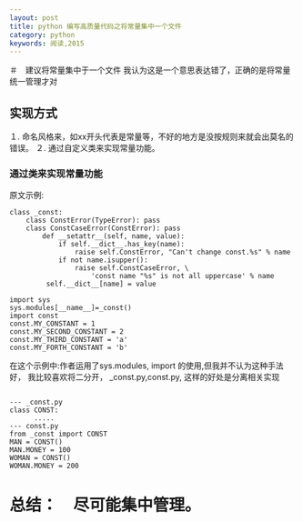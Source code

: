 ```yaml
---
layout: post
title: python 编写高质量代码之将常量集中一个文件
category: python
keywords: 阅读,2015
---
```


＃　建议将常量集中于一个文件
我认为这是一个意思表达错了，正确的是将常量统一管理才对

## 实现方式
１. 命名风格来，如xx开头代表是常量等，不好的地方是没按规则来就会出莫名的错误。
２. 通过自定义类来实现常量功能。

### 通过类来实现常量功能
原文示例:

```
class _const:
    class ConstError(TypeError): pass
    class ConstCaseError(ConstError): pass
        def __setattr__(self, name, value):
            if self.__dict__.has_key(name):
                raise self.ConstError, "Can't change const.%s" % name
            if not name.isupper():
                raise self.ConstCaseError, \
                    'const name "%s" is not all uppercase' % name
         self.__dict__[name] = value

import sys
sys.modules[__name__]=_const()
import const
const.MY_CONSTANT = 1
const.MY_SECOND_CONSTANT = 2
const.MY_THIRD_CONSTANT = 'a'
const.MY_FORTH_CONSTANT = 'b'

```

在这个示例中:作者运用了sys.modules, import 的使用,但我并不认为这种手法好，
我比较喜欢将二分开， _const.py,const.py, 这样的好处是分离相关实现

```

--- _const.py
class CONST:
      .....
--- const.py
from _const import CONST
MAN = CONST()
MAN.MONEY = 100
WOMAN = CONST()
WOMAN.MONEY = 200

```

# 总结：　尽可能集中管理。
